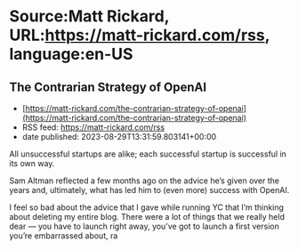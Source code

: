 # Source:Matt Rickard, URL:https://matt-rickard.com/rss, language:en-US

## The Contrarian Strategy of OpenAI
 - [https://matt-rickard.com/the-contrarian-strategy-of-openai](https://matt-rickard.com/the-contrarian-strategy-of-openai)
 - RSS feed: https://matt-rickard.com/rss
 - date published: 2023-08-29T13:31:59.803141+00:00

All unsuccessful startups are alike; each successful startup is successful in its own way.

Sam Altman reflected a few months ago on the advice he’s given over the years and, ultimately, what has led him to (even more) success with OpenAI.

I feel so bad about the advice that I gave while running YC that I’m thinking about deleting my entire blog. There were a lot of things that we really held dear — you have to launch right away, you’ve got to launch a first version you’re embarrassed about, ra

